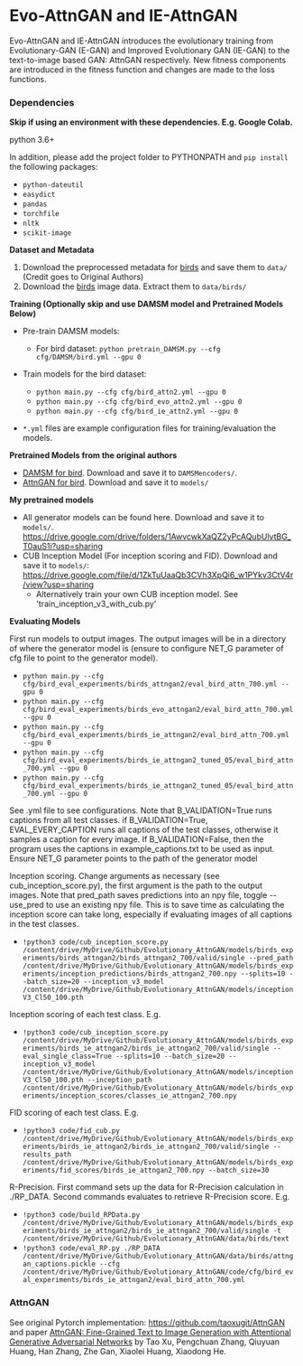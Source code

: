 # Evo-AttnGAN and IE-AttnGAN

Evo-AttnGAN and IE-AttnGAN introduces the evolutionary training from Evolutionary-GAN (E-GAN) and Improved Evolutionary GAN
(IE-GAN) to the text-to-image based GAN: AttnGAN respectively. New fitness components are introduced in the fitness function 
and changes are made to the loss functions.

### Dependencies
**Skip if using an environment with these dependencies. E.g. Google Colab.**

python 3.6+

In addition, please add the project folder to PYTHONPATH and `pip install` the following packages:
- `python-dateutil`
- `easydict`
- `pandas`
- `torchfile`
- `nltk`
- `scikit-image`


**Dataset and Metadata**

1. Download the preprocessed metadata for [birds](https://drive.google.com/open?id=1O_LtUP9sch09QH3s_EBAgLEctBQ5JBSJ) and save them to `data/` (Credit goes to Original Authors)
2. Download the [birds](http://www.vision.caltech.edu/visipedia/CUB-200-2011.html) image data. Extract them to `data/birds/`


**Training (Optionally skip and use DAMSM model and Pretrained Models Below)**
- Pre-train DAMSM models:
  - For bird dataset: `python pretrain_DAMSM.py --cfg cfg/DAMSM/bird.yml --gpu 0` 

- Train models for the bird dataset:
  - `python main.py --cfg cfg/bird_attn2.yml --gpu 0`
  - `python main.py --cfg cfg/bird_evo_attn2.yml --gpu 0`
  - `python main.py --cfg cfg/bird_ie_attn2.yml --gpu 0`

- `*.yml` files are example configuration files for training/evaluation the models.


**Pretrained Models from the original authors**
- [DAMSM for bird](https://drive.google.com/open?id=1GNUKjVeyWYBJ8hEU-yrfYQpDOkxEyP3V). Download and save it to `DAMSMencoders/`. 
- [AttnGAN for bird](https://drive.google.com/open?id=1lqNG75suOuR_8gjoEPYNp8VyT_ufPPig). Download and save it to `models/`

**My pretrained models**
- All generator models can be found here. Download and save it to `models/`.  https://drive.google.com/drive/folders/1AwvcwkXaQZ2yPcAQubUlvtBG_T0auS1i?usp=sharing
- CUB Inception Model (For inception scoring and FID). Download and save it to `models/`: https://drive.google.com/file/d/1ZkTuUaaQb3CVh3XpQi6_w1PYkv3CtV4r/view?usp=sharing
  - Alternatively train your own CUB inception model. See 'train_inception_v3_with_cub.py'

**Evaluating Models**


First run models to output images. The output images will be in a directory of where the generator model is (ensure to configure NET_G parameter of cfg file to point to the generator model).
  - `python main.py --cfg cfg/bird_eval_experiments/birds_attngan2/eval_bird_attn_700.yml --gpu 0`
  - `python main.py --cfg cfg/bird_eval_experiments/birds_evo_attngan2/eval_bird_attn_700.yml --gpu 0`
  - `python main.py --cfg cfg/bird_eval_experiments/birds_ie_attngan2/eval_bird_attn_700.yml --gpu 0`
  - `python main.py --cfg cfg/bird_eval_experiments/birds_ie_attngan2_tuned_05/eval_bird_attn_700.yml --gpu 0`
  - `python main.py --cfg cfg/bird_eval_experiments/birds_ie_attngan2_tuned_05/eval_bird_attn_700.yml --gpu 0`

See .yml file to see configurations. Note that B_VALIDATION=True runs captions from all test classes. if B_VALIDATION=True, EVAL_EVERY_CAPTION runs all captions of the test classes, otherwise it samples a caption for every image. If B_VALIDATION=False, then the program uses the captions in example_captions.txt to be used as input.
Ensure NET_G parameter points to the path of the generator model

Inception scoring. Change arguments as necessary (see cub_inception_score.py), the first argument is the path to the output images. Note that pred_path saves predictions into an npy file, toggle --use_pred to use an existing npy file. This is to save time as
calculating the inception score can take long, especially if evaluating images of all captions in the test classes.
- `!python3 code/cub_inception_score.py /content/drive/MyDrive/Github/Evolutionary_AttnGAN/models/birds_experiments/birds_attngan2/birds_attngan2_700/valid/single --pred_path /content/drive/MyDrive/Github/Evolutionary_AttnGAN/models/birds_experiments/inception_predictions/birds_attngan2_700.npy --splits=10 --batch_size=20 --inception_v3_model /content/drive/MyDrive/Github/Evolutionary_AttnGAN/models/inceptionV3_Cl50_100.pth`

Inception scoring of each test class. E.g.
- `!python3 code/cub_inception_score.py /content/drive/MyDrive/Github/Evolutionary_AttnGAN/models/birds_experiments/birds_ie_attngan2/birds_ie_attngan2_700/valid/single --eval_single_class=True --splits=10 --batch_size=20 --inception_v3_model /content/drive/MyDrive/Github/Evolutionary_AttnGAN/models/inceptionV3_Cl50_100.pth --inception_path /content/drive/MyDrive/Github/Evolutionary_AttnGAN/models/birds_experiments/inception_scores/classes_ie_attngan2_700.npy`

FID scoring of each test class. E.g.
- `!python3 code/fid_cub.py /content/drive/MyDrive/Github/Evolutionary_AttnGAN/models/birds_experiments/birds_ie_attngan2/birds_ie_attngan2_700/valid/single --results_path /content/drive/MyDrive/Github/Evolutionary_AttnGAN/models/birds_experiments/fid_scores/birds_ie_attngan2_700.npy --batch_size=30`

R-Precision. First command sets up the data for R-Precision calculation in ./RP_DATA. Second commands evaluates to retrieve R-Precision score. E.g.
- `!python3 code/build_RPData.py /content/drive/MyDrive/Github/Evolutionary_AttnGAN/models/birds_experiments/birds_ie_attngan2/birds_ie_attngan2_700/valid/single -t /content/drive/MyDrive/Github/Evolutionary_AttnGAN/data/birds/text`
- `!python3 code/eval_RP.py ./RP_DATA  /content/drive/MyDrive/Github/Evolutionary_AttnGAN/data/birds/attngan_captions.pickle --cfg /content/drive/MyDrive/Github/Evolutionary_AttnGAN/code/cfg/bird_eval_experiments/birds_ie_attngan2/eval_bird_attn_700.yml`


### AttnGAN
See original Pytorch implementation: https://github.com/taoxugit/AttnGAN
and paper [AttnGAN: Fine-Grained Text to Image Generation
with Attentional Generative Adversarial Networks](http://openaccess.thecvf.com/content_cvpr_2018/papers/Xu_AttnGAN_Fine-Grained_Text_CVPR_2018_paper.pdf) by Tao Xu, Pengchuan Zhang, Qiuyuan Huang, Han Zhang, Zhe Gan, Xiaolei Huang, Xiaodong He.
